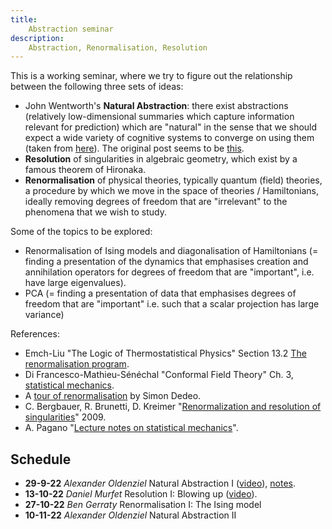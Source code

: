 ```yaml
---
title:
    Abstraction seminar
description:
    Abstraction, Renormalisation, Resolution
---
```


This is a working seminar, where we try to figure out the relationship between the following three sets of ideas:

* John Wentworth's **Natural Abstraction**: there exist abstractions (relatively low-dimensional summaries which capture information relevant for prediction) which are "natural" in the sense that we should expect a wide variety of cognitive systems to converge on using them (taken from [here](https://www.lesswrong.com/posts/Fut8dtFsBYRz8atFF/the-natural-abstraction-hypothesis-implications-and-evidence)). The original post seems to be [this](https://www.lesswrong.com/posts/Nwgdq6kHke5LY692J/alignment-by-default#Unsupervised__Natural_Abstractions).
* **Resolution** of singularities in algebraic geometry, which exist by a famous theorem of Hironaka.
* **Renormalisation** of physical theories, typically quantum (field) theories, a procedure by which we move in the space of theories / Hamiltonians, ideally removing degrees of freedom that are "irrelevant" to the phenomena that we wish to study.

Some of the topics to be explored:

* Renormalisation of Ising models and diagonalisation of Hamiltonians (= finding a presentation of the dynamics that emphasises creation and annihilation operators for degrees of freedom that are "important", i.e. have large eigenvalues).
* PCA (= finding a presentation of data that emphasises degrees of freedom that are "important" i.e. such that a scalar projection has large variance) 

References:

* Emch-Liu "The Logic of Thermostatistical Physics" Section 13.2 [The renormalisation program](http://www.therisingsea.org/notes/renorm.pdf).
* Di Francesco-Mathieu-Sénéchal "Conformal Field Theory" Ch. 3, [statistical mechanics](http://www.therisingsea.org/notes/CFT-ch3.pdf).
* A [tour of renormalisation](https://www.complexityexplorer.org/courses/67-introduction-to-renormalization) by Simon Dedeo.
* C. Bergbauer, R. Brunetti, D. Kreimer "[Renormalization and resolution of singularities](https://arxiv.org/abs/0908.0633)" 2009.
* A. Pagano "[Lecture notes on statistical mechanics](https://github.com/AlicePagano/Lecture-Notes-of-Statistical-Mechanics)".

## Schedule

* **29-9-22** *Alexander Oldenziel* Natural Abstraction I ([video](https://youtu.be/rll6LzXztDM)), [notes](https://drive.google.com/file/d/1mhqpeE7xmKP2BmcvZoU6PU6nrhogSrZm/view).
* **13-10-22** *Daniel Murfet* Resolution I: Blowing up ([video](https://youtu.be/CWNaKMP8Teo)).
* **27-10-22** *Ben Gerraty* Renormalisation I: The Ising model
* **10-11-22** *Alexander Oldenziel* Natural Abstraction II
